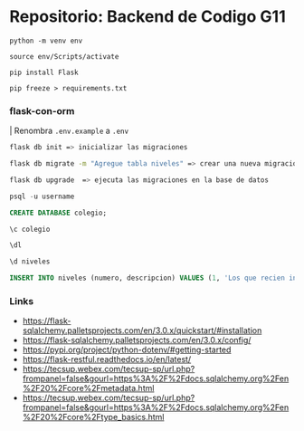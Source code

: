 # Repositorio: Backend de Codigo G11

```
python -m venv env

source env/Scripts/activate

pip install Flask

pip freeze > requirements.txt

```

### flask-con-orm

| Renombra `.env.example` a `.env`

```bash
flask db init => inicializar las migraciones

flask db migrate -m "Agregue tabla niveles" => crear una nueva migracion

flask db upgrade  => ejecuta las migraciones en la base de datos
```

```sql
psql -u username

CREATE DATABASE colegio;

\c colegio

\dl

\d niveles

INSERT INTO niveles (numero, descripcion) VALUES (1, 'Los que recien ingresan al cole');
```

### Links

* https://flask-sqlalchemy.palletsprojects.com/en/3.0.x/quickstart/#installation
* https://flask-sqlalchemy.palletsprojects.com/en/3.0.x/config/
* https://pypi.org/project/python-dotenv/#getting-started
* https://flask-restful.readthedocs.io/en/latest/
* https://tecsup.webex.com/tecsup-sp/url.php?frompanel=false&gourl=https%3A%2F%2Fdocs.sqlalchemy.org%2Fen%2F20%2Fcore%2Fmetadata.html
* https://tecsup.webex.com/tecsup-sp/url.php?frompanel=false&gourl=https%3A%2F%2Fdocs.sqlalchemy.org%2Fen%2F20%2Fcore%2Ftype_basics.html